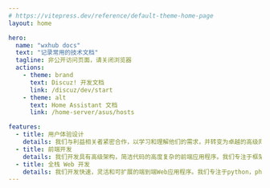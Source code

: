 ```yaml
---
# https://vitepress.dev/reference/default-theme-home-page
layout: home

hero:
  name: "wxhub docs"
  text: "记录常用的技术文档"
  tagline: 非公开访问页面，请关闭浏览器
  actions:
    - theme: brand
      text: Discuz! 开发文档
      link: /discuz/dev/start
    - theme: alt
      text: Home Assistant 文档
      link: /home-server/asus/hosts

features:
  - title: 用户体验设计
    details: 我们与利益相关者紧密合作，以学习和理解他们的需求，并转变为卓越的高级网络体验
  - title: 前端开发
    details: 我们开发具有高级架构，简洁代码的高度复杂的前端应用程序。我们专注于框架，包括bootstrap, angular, react, vue, webpack, 等
  - title: 全栈 Web 开发
    details: 我们开发快速，灵活和可扩展的端到端Web应用程序。我们专注于python，php，node等编程语言以及django，laravel，express等框架
---
```


